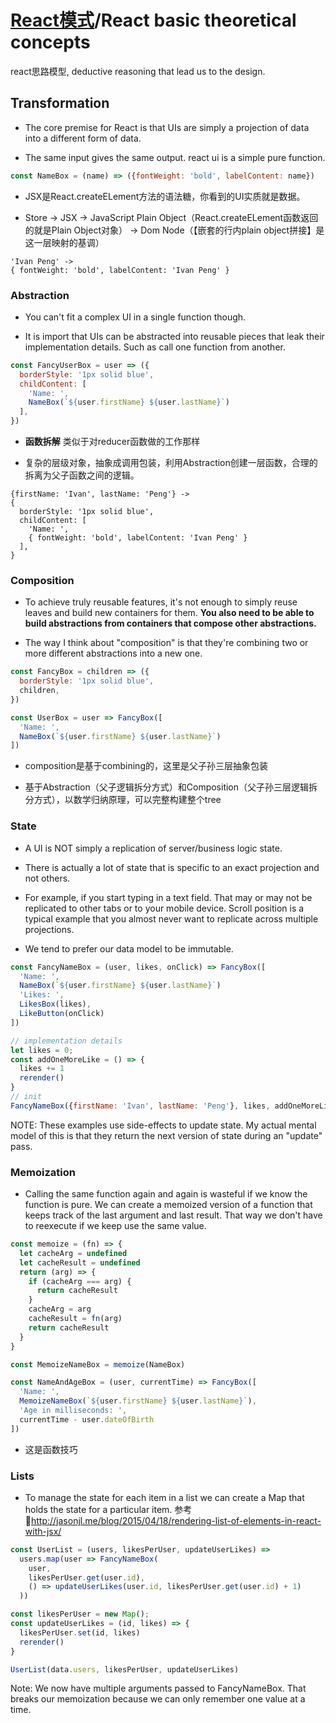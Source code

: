 # [React模式](README.md)/React basic theoretical concepts

react思路模型, deductive reasoning that lead us to the design.

## Transformation

- The core premise for React is that UIs are simply a projection of data into a different form of data.

- The same input gives the same output. react ui is a simple pure function.

```javascript
const NameBox = (name) => ({fontWeight: 'bold', labelContent: name})
```

- JSX是React.createELement方法的语法糖，你看到的UI实质就是数据。

- Store -> JSX -> JavaScript Plain Object（React.createELement函数返回的就是Plain Object对象） -> Dom Node（【嵌套的行内plain object拼接】是这一层映射的基调）

```
'Ivan Peng' ->
{ fontWeight: 'bold', labelContent: 'Ivan Peng' }
```

### Abstraction

- You can't fit a complex UI in a single function though.

- It is import that UIs can be abstracted into reusable pieces that leak their implementation details. Such as call one function from another.

```javascript
const FancyUserBox = user => ({
  borderStyle: '1px solid blue',
  childContent: [
    'Name: ',
    NameBox(`${user.firstName} ${user.lastName}`)
  ],
})
```

- **函数拆解** 类似于对reducer函数做的工作那样

- 复杂的层级对象，抽象成调用包装，利用Abstraction创建一层函数，合理的拆离为父子函数之间的逻辑。

```
{firstName: 'Ivan', lastName: 'Peng'} ->
{
  borderStyle: '1px solid blue',
  childContent: [
    'Name: ',
    { fontWeight: 'bold', labelContent: 'Ivan Peng' }
  ],
}
```

### Composition

- To achieve truly reusable features, it's not enough to simply reuse leaves and build new containers for them. **You also need to be able to build abstractions from containers that compose other abstractions.**

- The way I think about "composition" is that they're combining two or more different abstractions into a new one.

```javascript
const FancyBox = children => ({
  borderStyle: '1px solid blue',
  children,
})

const UserBox = user => FancyBox([
  'Name: ',
  NameBox(`${user.firstName} ${user.lastName}`)
])
```

- composition是基于combining的，这里是父子孙三层抽象包装

- 基于Abstraction（父子逻辑拆分方式）和Composition（父子孙三层逻辑拆分方式），以数学归纳原理，可以完整构建整个tree

### State

- A UI is NOT simply a replication of server/business logic state.

- There is actually a lot of state that is specific to an exact projection and not others.

- For example, if you start typing in a text field. That may or may not be replicated to other tabs or to your mobile device. Scroll position is a typical example that you almost never want to replicate across multiple projections.

- We tend to prefer our data model to be immutable.

```javascript
const FancyNameBox = (user, likes, onClick) => FancyBox([
  'Name: ',
  NameBox(`${user.firstName} ${user.lastName}`)
  'Likes: ',
  LikesBox(likes),
  LikeButton(onClick)
])

// implementation details
let likes = 0;
const addOneMoreLike = () => {
  likes += 1
  rerender()
}
// init
FancyNameBox({firstName: 'Ivan', lastName: 'Peng'}, likes, addOneMoreLike)
```

NOTE: These examples use side-effects to update state. My actual mental model of this is that they return the next version of state during an "update" pass.

### Memoization

- Calling the same function again and again is wasteful if we know the function is pure. We can create a memoized version of a function that keeps track of the last argument and last result. That way we don't have to reexecute if we keep use the same value.

```js
const memoize = (fn) => {
  let cacheArg = undefined
  let cacheResult = undefined
  return (arg) => {
    if (cacheArg === arg) {
      return cacheResult
    }
    cacheArg = arg
    cacheResult = fn(arg)
    return cacheResult
  }
}

const MemoizeNameBox = memoize(NameBox)

const NameAndAgeBox = (user, currentTime) => FancyBox([
  'Name: ',
  MemoizeNameBox(`${user.firstName} ${user.lastName}`),
  'Age in milliseconds: ',
  currentTime - user.dateOfBirth
])
```

- 这是函数技巧

### Lists

- To manage the state for each item in a list we can create a Map that holds the state for a particular item. 参考🔗<http://jasonjl.me/blog/2015/04/18/rendering-list-of-elements-in-react-with-jsx/>

```js
const UserList = (users, likesPerUser, updateUserLikes) =>
  users.map(user => FancyNameBox(
    user,
    likesPerUser.get(user.id),
    () => updateUserLikes(user.id, likesPerUser.get(user.id) + 1)
  ))

const likesPerUser = new Map();
const updateUserLikes = (id, likes) => {
  likesPerUser.set(id, likes)
  rerender()
}

UserList(data.users, likesPerUser, updateUserLikes)
```
Note: We now have multiple arguments passed to FancyNameBox. That breaks our memoization because we can only remember one value at a time.
